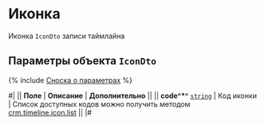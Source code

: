# Иконка

Иконка `IconDto` записи таймлайна

## Параметры объекта `IconDto`

{% include [Сноска о параметрах](../../../../../../_includes/required.md) %}

#|
|| **Поле** | **Описание** | **Дополнительно** ||
|| **code^*^**
[`string`](../../../../data-types.md) | Код иконки | Список доступных кодов можно получить методом [crm.timeline.icon.list](.) ||
|#
